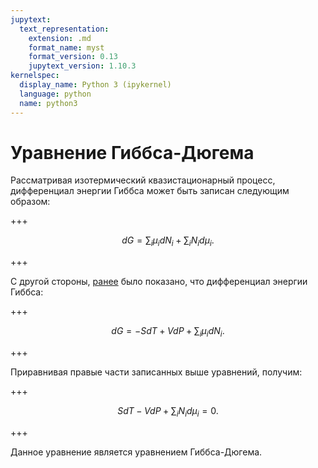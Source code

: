 ```yaml
---
jupytext:
  text_representation:
    extension: .md
    format_name: myst
    format_version: 0.13
    jupytext_version: 1.10.3
kernelspec:
  display_name: Python 3 (ipykernel)
  language: python
  name: python3
---
```


<a id='pvt-td-gibbs_duhem_equation'></a>
# Уравнение Гиббса-Дюгема
Рассматривая изотермический квазистационарный процесс, дифференциал энергии Гиббса может быть записан следующим образом:

+++

$$dG = \sum_i \mu_i dN_i + \sum_i N_i d \mu_i.$$

+++

С другой стороны, [ранее](TD-8-Helmholtz-Gibbs.html#pvt-td-helmholtz_gibbs-gibbs_partials) было показано, что дифференциал энергии Гиббса:

+++

$$ dG = -S dT + V dP + \sum_i \mu_i dN_i.$$

+++

Приравнивая правые части записанных выше уравнений, получим:

+++

$$ S dT - V dP + \sum_i N_i d \mu_i = 0.$$

+++

Данное уравнение является уравнением Гиббса-Дюгема.
